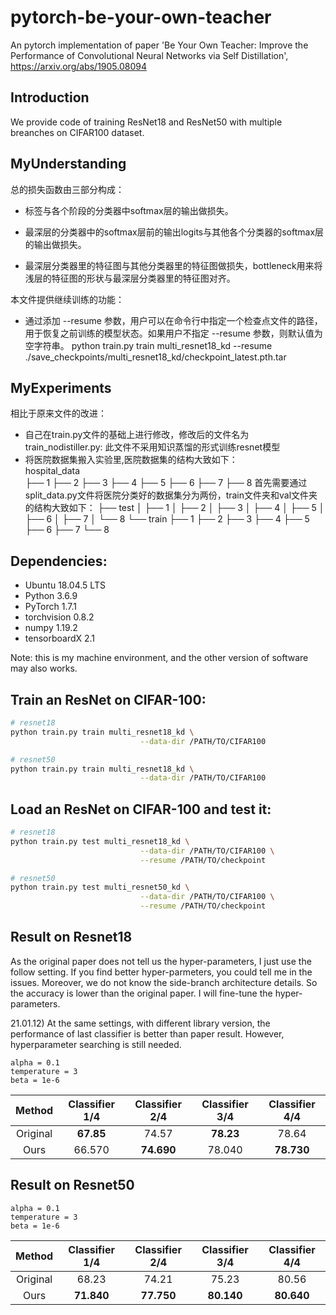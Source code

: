 # pytorch-be-your-own-teacher
An pytorch implementation of paper 'Be Your Own Teacher: Improve the Performance of Convolutional Neural Networks via Self Distillation', https://arxiv.org/abs/1905.08094

## Introduction
We provide code of training ResNet18 and ResNet50 with multiple breanches on CIFAR100 dataset. 

## MyUnderstanding
总的损失函数由三部分构成：
+ 标签与各个阶段的分类器中softmax层的输出做损失。

+ 最深层的分类器中的softmax层前的输出logits与其他各个分类器的softmax层的输出做损失。

+ 最深层分类器里的特征图与其他分类器里的特征图做损失，bottleneck用来将浅层的特征图的形状与最深层分类器里的特征图对齐。

本文件提供继续训练的功能：
+ 通过添加 --resume 参数，用户可以在命令行中指定一个检查点文件的路径，用于恢复之前训练的模型状态。如果用户不指定 --resume 参数，则默认值为空字符串。
python train.py train multi_resnet18_kd --resume ./save_checkpoints/multi_resnet18_kd/checkpoint_latest.pth.tar

## MyExperiments
相比于原来文件的改进：
+ 自己在train.py文件的基础上进行修改，修改后的文件名为train_nodistiller.py:
  此文件不采用知识蒸馏的形式训练resnet模型
+ 将医院数据集搬入实验里,医院数据集的结构大致如下：<br>
  hospital_data<br>
  ├── 1
  ├── 2
  ├── 3
  ├── 4
  ├── 5
  ├── 6
  ├── 7
  ├── 8
  首先需要通过split_data.py文件将医院分类好的数据集分为两份，train文件夹和val文件夹的结构大致如下：
  ├── test
│   ├── 1
│   ├── 2
│   ├── 3
│   ├── 4
│   ├── 5
│   ├── 6
│   ├── 7
│   └── 8
└── train
    ├── 1
    ├── 2
    ├── 3
    ├── 4
    ├── 5
    ├── 6
    ├── 7
    └── 8
  
## Dependencies:

+ Ubuntu 18.04.5 LTS
+ Python 3.6.9
+ PyTorch 1.7.1
+ torchvision 0.8.2 
+ numpy 1.19.2 
+ tensorboardX 2.1

Note: this is my machine environment, and the other version of software may also works.

## Train an ResNet on CIFAR-100:

```sh
# resnet18
python train.py train multi_resnet18_kd \
                             --data-dir /PATH/TO/CIFAR100 

# resnet50
python train.py train multi_resnet18_kd \
                             --data-dir /PATH/TO/CIFAR100 
```

## Load an ResNet on CIFAR-100 and test it:
```sh
# resnet18
python train.py test multi_resnet18_kd \
                             --data-dir /PATH/TO/CIFAR100 \
                             --resume /PATH/TO/checkpoint

# resnet50
python train.py test multi_resnet50_kd \
                             --data-dir /PATH/TO/CIFAR100 \
                             --resume /PATH/TO/checkpoint
```

## Result on Resnet18

As the original paper does not tell us the hyper-parameters, I just use the follow setting. If you find better hyper-parmeters, you could tell me in the issues. Moreover, we do not know the side-branch architecture details. So the accuracy is lower than the original paper.
I will fine-tune the hyper-parameters.

21.01.12) At the same settings, with different library version, the performance of last classifier is better than paper result.
However, hyperparameter searching is still needed.

 ```
alpha = 0.1
temperature = 3
beta = 1e-6
```
|   Method   | Classifier 1/4 | Classifier 2/4 | Classifier 3/4 | Classifier 4/4 |
|:----------:|:--------------:|:--------------:|:--------------:|:--------------:|
| Original   |    **67.85**       |74.57          |       **78.23**   |     78.64      |
| Ours       | 66.570         | **74.690**        | 78.040        | **78.730**         |

## Result on Resnet50

 ```
alpha = 0.1
temperature = 3
beta = 1e-6
```
|   Method   | Classifier 1/4 | Classifier 2/4 | Classifier 3/4 | Classifier 4/4 |
|:----------:|:--------------:|:--------------:|:--------------:|:--------------:|
| Original   |    68.23       |74.21          |       75.23   |     80.56      |
| Ours       |    **71.840**       |   **77.750**     |   **80.140**      |     **80.640**     |
   
